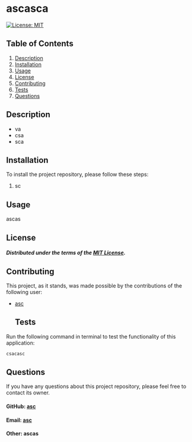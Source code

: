
  # ascasca

  [![License: MIT](https://img.shields.io/badge/License-MIT-yellow.svg)](https://opensource.org/licenses/MIT)

  
  ## Table of Contents
  1. [Description](#description)
  2. [Installation](#installation)
  3. [Usage](#usage)
  4. [License](#license)
  5. [Contributing](#contributing)
  6. [Tests](#tests)
  7. [Questions](#questions)


  
  ## Description
  - va 
  - csa 
  - sca


  
  ## Installation
  To install the project repository, please follow these steps:
  1. sc



  
  ## <a name="usage"></a>Usage
  ascas
  

  
  ## <a name='license'></a>License
##### Distributed under the terms of the [MIT License](https://opensource.org/licenses/MIT).

  
  ## Contributing
  This project, as it stands, was made possible by the contributions of the following user:
- [asc](https://github.com/asc)
  


  
  ## Tests
 Run the following command in terminal to test the functionality of this application:

```sh 
csacasc
```
    


  
  ## Questions
  If you have any questions about this project repository, please feel free to contact its owner.
  #### GitHub: [asc](https://github.com/asc)
  #### Email: [asc](mailto:asc.com)
  #### Other: ascas
    

  